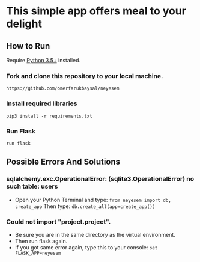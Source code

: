 # This simple app offers meal to your delight

## How to Run
Require [Python 3.5+](https://www.python.org/ftp/python/3.6.4/python-3.6.4.exe) installed.

### Fork and clone this repository to your local machine.
```
https://github.com/omerfarukbaysal/neyesem
```
### Install required libraries
`pip3 install -r requirements.txt`

### Run Flask
`run flask`

## Possible Errors And Solutions

### sqlalchemy.exc.OperationalError: (sqlite3.OperationalError) no such table: users
- Open your Python Terminal and type:
`from neyesem import db, create_app`
Then type:
`db.create_all(app=create_app())`

### Could not import "project.project".
- Be sure you are in the same directory as the virtual environment.
- Then run flask again.
- If you got same error again, type this to your console:
`set FLASK_APP=neyesem`